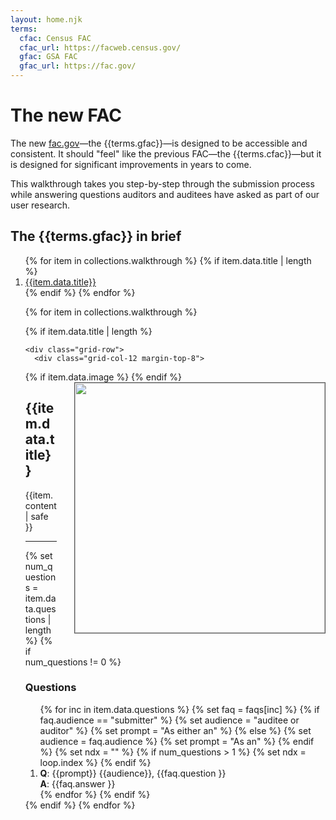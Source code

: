 ```yaml
---
layout: home.njk
terms:
  cfac: Census FAC
  cfac_url: https://facweb.census.gov/
  gfac: GSA FAC
  gfac_url: https://fac.gov/
---
```



# The new FAC

The new [fac.gov]({{terms.gfac_url}})&mdash;the {{terms.gfac}}&mdash;is designed to be accessible and consistent. It should "feel" like the previous FAC&mdash;the {{terms.cfac}}&mdash;but it is designed for significant improvements in years to come.

This walkthrough takes you step-by-step through the submission process while answering questions auditors and auditees have asked as part of our user research.


## The {{terms.gfac}} in brief 

<ol>
{% for item in collections.walkthrough %}
  {% if item.data.title | length %}
  <li>
    <a href="#{{item.data.title | slugify }}">{{item.data.title}}</a>
  </li>
  {% endif %}
{% endfor %}

<div class="grid-container">

{% for item in collections.walkthrough %}

  {% if item.data.title | length %}

    <div class="grid-row">
      <div class="grid-col-12 margin-top-8">

  {% if item.data.image %}
      <img src="/assets/img/walkthrough/{{item.data.image}}" width=400 style="margin-left: 2em; margin-bottom: 2em; float: right; border: 1px solid #555;"/>
  {% endif %}
        <h2 id="{{item.data.title | slugify }}">{{item.data.title}}</h2>

  {{item.content | safe }}

  <hr>
  {% set num_questions = item.data.questions | length %}
  {% if num_questions != 0 %}
    <h3>Questions</h3>
    <ol>
    {% for inc in item.data.questions %}
      {% set faq = faqs[inc] %}
      {% if faq.audience == "submitter" %}
        {% set audience = "auditee or auditor" %}
        {% set prompt = "As either an" %}
      {% else %}
        {% set audience = faq.audience %}
        {% set prompt = "As an" %}
      {% endif %}
      {% set ndx = "" %}
      {% if num_questions > 1 %}
        {% set ndx = loop.index %}
      {% endif %}
      <li>
        <b>Q</b>: {{prompt}} {{audience}}, {{faq.question }}<br/>
        <b>A</b>: {{faq.answer }}
      </li>
    {% endfor %}
  {% endif %}
  </div>
</div>
  {% endif %}
{% endfor %}
</div>
